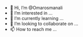 - 👋 Hi, I’m @Omarosmanali
- 👀 I’m interested in ...
- 🌱 I’m currently learning ...
- 💞️ I’m looking to collaborate on ...
- 📫 How to reach me ...

<!---
Omarosmanali/Omarosmanali is a ✨ special ✨ repository because its `README.md` (this file) appears on your GitHub profile.
You can click the Preview link to take a look at your changes.
--->
